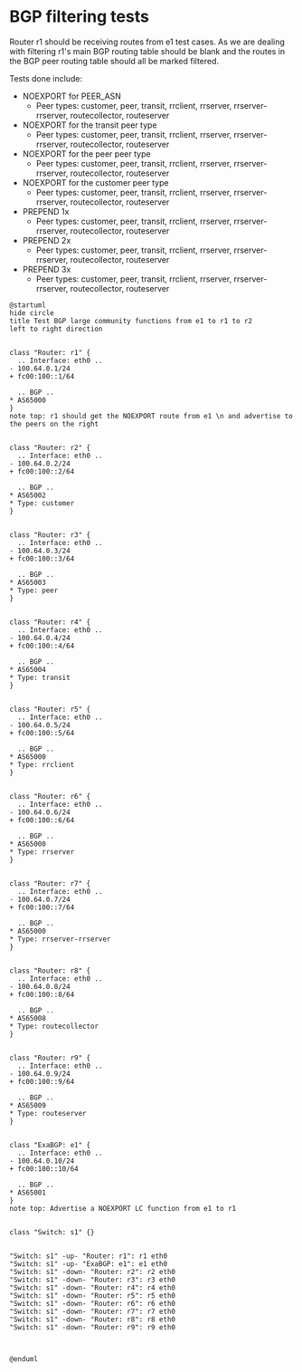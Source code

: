 # BGP filtering tests

Router r1 should be receiving routes from e1 test cases. As we are dealing with filtering r1's main BGP routing table should be blank and the routes in the BGP peer routing table should all be marked filtered.

Tests done include:
  * NOEXPORT for PEER_ASN
    * Peer types: customer, peer, transit, rrclient, rrserver, rrserver-rrserver, routecollector, routeserver
  * NOEXPORT for the transit peer type
    * Peer types: customer, peer, transit, rrclient, rrserver, rrserver-rrserver, routecollector, routeserver
  * NOEXPORT for the peer peer type
    * Peer types: customer, peer, transit, rrclient, rrserver, rrserver-rrserver, routecollector, routeserver
  * NOEXPORT for the customer peer type
    * Peer types: customer, peer, transit, rrclient, rrserver, rrserver-rrserver, routecollector, routeserver
  * PREPEND 1x
    * Peer types: customer, peer, transit, rrclient, rrserver, rrserver-rrserver, routecollector, routeserver
  * PREPEND 2x
    * Peer types: customer, peer, transit, rrclient, rrserver, rrserver-rrserver, routecollector, routeserver
  * PREPEND 3x
    * Peer types: customer, peer, transit, rrclient, rrserver, rrserver-rrserver, routecollector, routeserver
```plantuml
@startuml
hide circle
title Test BGP large community functions from e1 to r1 to r2
left to right direction


class "Router: r1" {
  .. Interface: eth0 ..
- 100.64.0.1/24
+ fc00:100::1/64

  .. BGP ..
* AS65000
}
note top: r1 should get the NOEXPORT route from e1 \n and advertise to the peers on the right


class "Router: r2" {
  .. Interface: eth0 ..
- 100.64.0.2/24
+ fc00:100::2/64

  .. BGP ..
* AS65002
* Type: customer
}


class "Router: r3" {
  .. Interface: eth0 ..
- 100.64.0.3/24
+ fc00:100::3/64

  .. BGP ..
* AS65003
* Type: peer
}


class "Router: r4" {
  .. Interface: eth0 ..
- 100.64.0.4/24
+ fc00:100::4/64

  .. BGP ..
* AS65004
* Type: transit
}


class "Router: r5" {
  .. Interface: eth0 ..
- 100.64.0.5/24
+ fc00:100::5/64

  .. BGP ..
* AS65000
* Type: rrclient
}


class "Router: r6" {
  .. Interface: eth0 ..
- 100.64.0.6/24
+ fc00:100::6/64

  .. BGP ..
* AS65000
* Type: rrserver
}


class "Router: r7" {
  .. Interface: eth0 ..
- 100.64.0.7/24
+ fc00:100::7/64

  .. BGP ..
* AS65000
* Type: rrserver-rrserver
}


class "Router: r8" {
  .. Interface: eth0 ..
- 100.64.0.8/24
+ fc00:100::8/64

  .. BGP ..
* AS65008
* Type: routecollector
}


class "Router: r9" {
  .. Interface: eth0 ..
- 100.64.0.9/24
+ fc00:100::9/64

  .. BGP ..
* AS65009
* Type: routeserver
}


class "ExaBGP: e1" {
  .. Interface: eth0 ..
- 100.64.0.10/24
+ fc00:100::10/64

  .. BGP ..
* AS65001
}
note top: Advertise a NOEXPORT LC function from e1 to r1


class "Switch: s1" {}


"Switch: s1" -up- "Router: r1": r1 eth0
"Switch: s1" -up- "ExaBGP: e1": e1 eth0
"Switch: s1" -down- "Router: r2": r2 eth0
"Switch: s1" -down- "Router: r3": r3 eth0
"Switch: s1" -down- "Router: r4": r4 eth0
"Switch: s1" -down- "Router: r5": r5 eth0
"Switch: s1" -down- "Router: r6": r6 eth0
"Switch: s1" -down- "Router: r7": r7 eth0
"Switch: s1" -down- "Router: r8": r8 eth0
"Switch: s1" -down- "Router: r9": r9 eth0



@enduml
```
